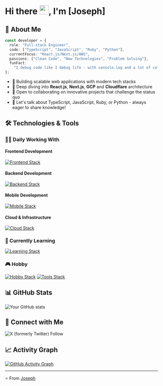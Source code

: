 # Hi there <img src="https://media.giphy.com/media/hvRJCLFzcasrR4ia7z/giphy.gif" width="30px">, I'm [Joseph]

## 💫 About Me

```typescript
const developer = {
  role: "Full-stack Engineer",
  code: ["TypeScript", "JavaScript", "Ruby", "Python"],
  currentFocus: "React.js/Next.js/AWS",
  passions: ["Clean Code", "New Technologies", "Problem Solving"],
  funFact:
    "I debug code like I debug life - with console.log and a lot of coffee ☕",
};
```

- 🚀 Building scalable web applications with modern tech stacks
- 🌱 Deep diving into **React.js**, **Next.js**, **GCP** and **Cloudflare** architecture
- 👯 Open to collaborating on innovative projects that challenge the status quo
- 💬 Let's talk about TypeScript, JavaScript, Ruby, or Python - always eager to share knowledge!

## 🛠️ Technologies & Tools

### 👨‍💻 Daily Working With

#### Frontend Development

[![Frontend Stack](https://skillicons.dev/icons?i=js,ts,react,astro)](https://skillicons.dev)

#### Backend Development

[![Backend Stack](https://skillicons.dev/icons?i=nodejs,express)](https://skillicons.dev)

#### Mobile Development

[![Mobile Stack](https://skillicons.dev/icons?i=dart,flutter)](https://skillicons.dev)

#### Cloud & Infrastructure

[![Cloud Stack](https://skillicons.dev/icons?i=firebase,aws,gcp,docker,kubernetes)](https://skillicons.dev)

### 🌱 Currently Learning

[![Learning Stack](https://skillicons.dev/icons?i=python,nextjs,nestjs)](https://skillicons.dev)

### 🎮 Hobby

[![Hobby Stack](https://skillicons.dev/icons?i=ruby,rails,cloudflare,bun,linux,neovim)](https://skillicons.dev)
[![Tools Stack](https://skillicons.dev/icons?i=obsidian,postgres,prisma,prometheus,supabase)](https://skillicons.dev)

## 📊 GitHub Stats

![Your GitHub stats](https://github-readme-stats.vercel.app/api?username=heyjosephme&show_icons=true&theme=radical)

## 🤝 Connect with Me

![X (formerly Twitter) Follow](https://img.shields.io/twitter/follow/heyjosephme)

## 📈 Activity Graph

[![GitHub Activity Graph](https://github-readme-activity-graph.vercel.app/graph?username=heyjosephme&theme=github)](https://github.com/heyjosephme)

---

⭐️ From [Joseph](https://github.com/heyjosephme)
